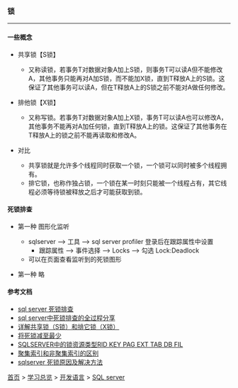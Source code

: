 ### 锁
-------

#### 一些概念
* 共享锁【S锁】
  * 又称读锁，若事务T对数据对象A加上S锁，则事务T可以读A但不能修改A，其他事务只能再对A加S锁，而不能加X锁，直到T释放A上的S锁。这保证了其他事务可以读A，但在T释放A上的S锁之前不能对A做任何修改。
* 排他锁【X锁】
  * 又称写锁。若事务T对数据对象A加上X锁，事务T可以读A也可以修改A，其他事务不能再对A加任何锁，直到T释放A上的锁。这保证了其他事务在T释放A上的锁之前不能再读取和修改A。

* 对比
  * 共享锁就是允许多个线程同时获取一个锁，一个锁可以同时被多个线程拥有。
  * 排它锁，也称作独占锁，一个锁在某一时刻只能被一个线程占有，其它线程必须等待锁被释放之后才可能获取到锁。


#### 死锁排查
* 第一种 图形化监听
  * sqlserver --> 工具 --> sql server profiler 登录后在跟踪属性中设置
    * 跟踪属性 --> 事件选择 --> Locks --> 勾选 Lock:Deadlock
  * 可以在页面查看监听到的死锁图形

* 第一种 略



#### 参考文档
* [sql server 死锁排查](https://blog.csdn.net/qq_18145031/article/details/80430972)
* [sql server中死锁排查的全过程分享](https://www.jb51.net/article/140439.htm)
* [详解共享锁（S锁）和排它锁（X锁）](https://blog.csdn.net/u012184539/article/details/88561195)
* [将死锁减至最少](https://blog.csdn.net/yz1988computer/article/details/12750535)
* [SQLSERVER中的锁资源类型RID KEY PAG EXT TAB DB FIL](https://blog.csdn.net/yabingshi_tech/article/details/29585469)
* [聚集索引和非聚集索引的区别](https://blog.csdn.net/riemann_/article/details/90324846)
* [sqlserver 死锁原因及解决方法](https://blog.csdn.net/u012752975/article/details/22412915)


[首页](../../../README.md) > [学习总览](../../../introduction/studyCatalogList.md) > [开发语言](../developmentLanguage.md) > [SQL server](SQLserver.md)
